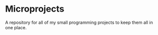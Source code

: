 # Microprojects
A repository for all of my small programming projects to keep them all in one place.
